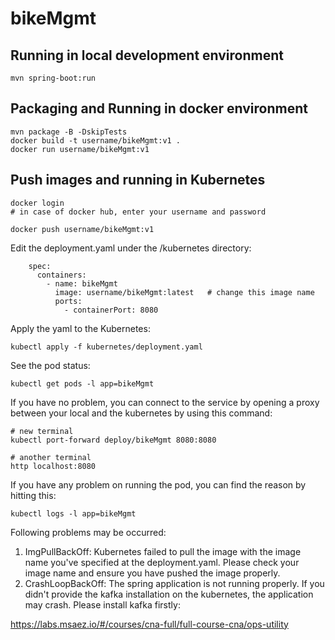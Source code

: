 # bikeMgmt

## Running in local development environment

```
mvn spring-boot:run
```

## Packaging and Running in docker environment

```
mvn package -B -DskipTests
docker build -t username/bikeMgmt:v1 .
docker run username/bikeMgmt:v1
```

## Push images and running in Kubernetes

```
docker login 
# in case of docker hub, enter your username and password

docker push username/bikeMgmt:v1
```

Edit the deployment.yaml under the /kubernetes directory:
```
    spec:
      containers:
        - name: bikeMgmt
          image: username/bikeMgmt:latest   # change this image name
          ports:
            - containerPort: 8080

```

Apply the yaml to the Kubernetes:
```
kubectl apply -f kubernetes/deployment.yaml
```

See the pod status:
```
kubectl get pods -l app=bikeMgmt
```

If you have no problem, you can connect to the service by opening a proxy between your local and the kubernetes by using this command:
```
# new terminal
kubectl port-forward deploy/bikeMgmt 8080:8080

# another terminal
http localhost:8080
```

If you have any problem on running the pod, you can find the reason by hitting this:
```
kubectl logs -l app=bikeMgmt
```

Following problems may be occurred:

1. ImgPullBackOff:  Kubernetes failed to pull the image with the image name you've specified at the deployment.yaml. Please check your image name and ensure you have pushed the image properly.
1. CrashLoopBackOff: The spring application is not running properly. If you didn't provide the kafka installation on the kubernetes, the application may crash. Please install kafka firstly:

https://labs.msaez.io/#/courses/cna-full/full-course-cna/ops-utility

